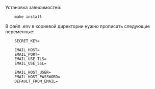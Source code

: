 Установка зависимостей:

```
    make install
```

В файл .env в корневой директории нужно прописать следующие переменные:

```
    SECRET_KEY=

    EMAIL_HOST=
    EMAIL_PORT=
    EMAIL_USE_TLS=
    EMAIL_USE_SSL=

    EMAIL_HOST_USER=
    EMAIL_HOST_PASSWORD=
    DEFAULT_FROM_EMAIL=
```